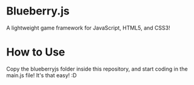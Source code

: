 # Blueberry.js
 A lightweight game framework for JavaScript, HTML5, and CSS3!

# How to Use
 Copy the blueberryjs folder inside this repository,
 and start coding in the main.js file!
 It's that easy! :D
